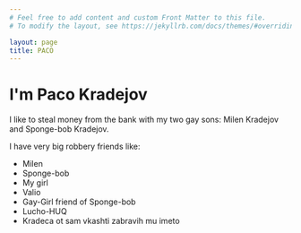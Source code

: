 ```yaml
---
# Feel free to add content and custom Front Matter to this file.
# To modify the layout, see https://jekyllrb.com/docs/themes/#overriding-theme-defaults

layout: page
title: PACO
---
```


<!-- # I'm a header 1! -->
# I'm Paco Kradejov

I like to steal money from the bank with my two gay sons: Milen Kradejov and Sponge-bob Kradejov.

I have very big robbery friends like:

+ Milen
+ Sponge-bob
+ My girl
+ Valio
+ Gay-Girl friend of Sponge-bob
+ Lucho-HUQ
+ Kradeca ot sam vkashti zabravih mu imeto
